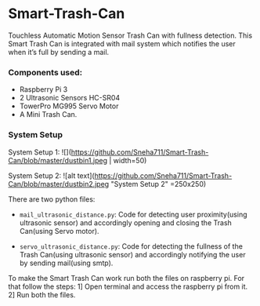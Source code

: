 # Smart-Trash-Can
Touchless Automatic Motion Sensor Trash Can with fullness detection. This Smart Trash Can is integrated
with mail system which notifies the user when it’s full by sending a mail.

### Components used:
* Raspberry Pi 3
* 2 Ultrasonic Sensors HC-SR04
* TowerPro MG995 Servo Motor
* A Mini Trash Can.

### System Setup
 
 System Setup 1:
![](https://github.com/Sneha711/Smart-Trash-Can/blob/master/dustbin1.jpeg | width=50)

System Setup 2:
![alt text](https://github.com/Sneha711/Smart-Trash-Can/blob/master/dustbin2.jpeg "System Setup 2" =250x250)

There are two python files:
* `mail_ultrasonic_distance.py`: Code for detecting user proximity(using ultrasonic sensor) and accordingly opening and closing the Trash Can(using Servo motor).

* `servo_ultrasonic_distance.py`: Code for detecting the fullness of the Trash Can(using ultrasonic sensor) and accordingly notifying the user by sending mail(using smtp).


To make the Smart Trash Can work run both the files on raspberry pi. For that follow the steps:
1] Open terminal and access the raspberry pi from it.
2] Run both the files.

